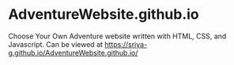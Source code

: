 # AdventureWebsite.github.io
Choose Your Own Adventure website written with HTML, CSS, and Javascript.
Can be viewed at https://sriya-g.github.io/AdventureWebsite.github.io/
